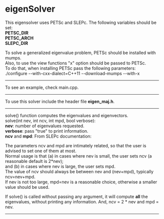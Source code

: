 # eigenSolver

This eigensolver uses PETSc and SLEPc. The following variables should be set:\
**PETSC_DIR\
PETSC_ARCH\
SLEPC_DIR**

To solve a generalized eigenvalue problem, PETSc should be installed with mumps.\
Also, to use the view functions "x" option should be passed to PETSc.\
To do that, when installing PETSc pass the following parameters:\
./configure --with-cxx-dialect=C++11 --download-mumps  --with-x

---

To see an example, check main.cpp.

---

To use this solver include the header file **eigen_maj.h**.

---

solve() function computes the eigenvalues and eigenvectors.\
solve(int nev, int ncv, int mpd, bool verbose):\
**nev**: number of eigenvalues requested.\
**verbose**: pass "true" to print information.\
**ncv** and **mpd**: From SLEPc documentation:

 The parameters ncv and mpd are intimately related, so that the user is advised to set one of them at most.\
 Normal usage is that (a) in cases where nev is small, the user sets ncv (a reasonable default is 2*nev);\
 and (b) in cases where nev is large, the user sets mpd.\
 The value of ncv should always be between nev and (nev+mpd), typically ncv=nev+mpd.\
 If nev is not too large, mpd=nev is a reasonable choice, otherwise a smaller value should be used.
 
 If solve() is called without passing any argument, it will compute **all** the eigenvalues, without printing any information. And, ncv = 2 * nev and mpd = nev.

---
